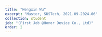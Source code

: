 ```yaml
---
title: "Hengxin Wu"
excerpt: "Master, SUSTech, 2021.09-2024.06"
collection: student
job: "(First Job @Honor Device Co., Ltd)"
order: 2
---
```

